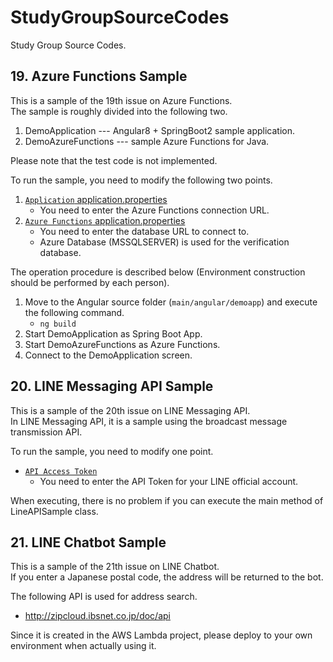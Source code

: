 # StudyGroupSourceCodes
Study Group Source Codes.

## 19. Azure Functions Sample
This is a sample of the 19th issue on Azure Functions.  
The sample is roughly divided into the following two.  
1. DemoApplication --- Angular8 + SpringBoot2 sample application.
2. DemoAzureFunctions --- sample Azure Functions for Java.

Please note that the test code is not implemented.

To run the sample, you need to modify the following two points.  
1. [`Application` application.properties](https://github.com/PUreatioCorp/StudyGroupSourceCodes/blob/master/19_AzureFunctions/DemoApplication/src/main/resources/application.properties)
   - You need to enter the Azure Functions connection URL.
2. [`Azure Functions` application.properties](https://github.com/PUreatioCorp/StudyGroupSourceCodes/blob/master/19_AzureFunctions/DemoAzureFunctions/src/main/resources/application.properties)
   - You need to enter the database URL to connect to.
   - Azure Database (MSSQLSERVER) is used for the verification database.

The operation procedure is described below (Environment construction should be performed by each person).  
1. Move to the Angular source folder (`main/angular/demoapp`) and execute the following command.
   - `ng build`
2. Start DemoApplication as Spring Boot App.
3. Start DemoAzureFunctions as Azure Functions.
4. Connect to the DemoApplication screen.

## 20. LINE Messaging API Sample
This is a sample of the 20th issue on LINE Messaging API.  
In LINE Messaging API, it is a sample using the broadcast message transmission API.

To run the sample, you need to modify one point.
- [`API Access Token`](https://github.com/PUreatioCorp/StudyGroupSourceCodes/blob/a4c4b80b9fab03a761db42cf67fc5ab1620e171b/20_LineMessagingAPISample/src/main/java/com/pureatio/line/api/sample/LineAPISample.java#L28)
  - You need to enter the API Token for your LINE official account.

When executing, there is no problem if you can execute the main method of LineAPISample class.

## 21. LINE Chatbot Sample
This is a sample of the 21th issue on LINE Chatbot.  
If you enter a Japanese postal code, the address will be returned to the bot.

The following API is used for address search.
- http://zipcloud.ibsnet.co.jp/doc/api

Since it is created in the AWS Lambda project, please deploy to your own environment when actually using it.
